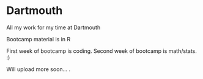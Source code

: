 # Dartmouth
All my work for my time at Dartmouth 

Bootcamp material is in R

First week of bootcamp is coding.
Second week of bootcamp is math/stats.
:)

Will upload more soon...
.
